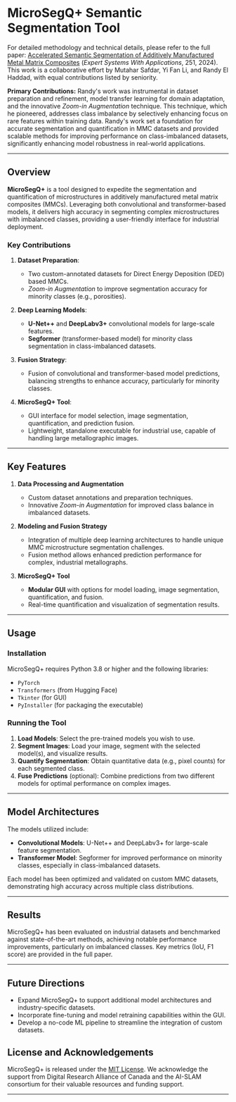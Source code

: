 # MicroSegQ+ Semantic Segmentation Tool

For detailed methodology and technical details, please refer to the full paper: [Accelerated Semantic Segmentation of Additively Manufactured Metal Matrix Composites](https://github.com/RandyHaddad/MicroSeg-Semantic-Segmentation/blob/main/MicroSegQ%2B.pdf) (*Expert Systems With Applications*, 251, 2024). This work is a collaborative effort by Mutahar Safdar, Yi Fan Li, and Randy El Haddad, with equal contributions listed by seniority.

**Primary Contributions:**
Randy's work was instrumental in dataset preparation and refinement, model transfer learning for domain adaptation, and the innovative *Zoom-in Augmentation* technique. This technique, which he pioneered, addresses class imbalance by selectively enhancing focus on rare features within training data. Randy's work set a foundation for accurate segmentation and quantification in MMC datasets and provided scalable methods for improving performance on class-imbalanced datasets, significantly enhancing model robustness in real-world applications.


---

## Overview

**MicroSegQ+** is a tool designed to expedite the segmentation and quantification of microstructures in additively manufactured metal matrix composites (MMCs). Leveraging both convolutional and transformer-based models, it delivers high accuracy in segmenting complex microstructures with imbalanced classes, providing a user-friendly interface for industrial deployment.

### Key Contributions

1. **Dataset Preparation**: 
   - Two custom-annotated datasets for Direct Energy Deposition (DED) based MMCs.
   - *Zoom-in Augmentation* to improve segmentation accuracy for minority classes (e.g., porosities).

2. **Deep Learning Models**:
   - **U-Net++** and **DeepLabv3+** convolutional models for large-scale features.
   - **Segformer** (transformer-based model) for minority class segmentation in class-imbalanced datasets.
   
3. **Fusion Strategy**:
   - Fusion of convolutional and transformer-based model predictions, balancing strengths to enhance accuracy, particularly for minority classes.
   
4. **MicroSegQ+ Tool**:
   - GUI interface for model selection, image segmentation, quantification, and prediction fusion.
   - Lightweight, standalone executable for industrial use, capable of handling large metallographic images.

---

## Key Features

1. **Data Processing and Augmentation**
   - Custom dataset annotations and preparation techniques.
   - Innovative *Zoom-in Augmentation* for improved class balance in imbalanced datasets.

2. **Modeling and Fusion Strategy**
   - Integration of multiple deep learning architectures to handle unique MMC microstructure segmentation challenges.
   - Fusion method allows enhanced prediction performance for complex, industrial metallographs.

3. **MicroSegQ+ Tool**
   - **Modular GUI** with options for model loading, image segmentation, quantification, and fusion.
   - Real-time quantification and visualization of segmentation results.

---

## Usage

### Installation

MicroSegQ+ requires Python 3.8 or higher and the following libraries:
- `PyTorch`
- `Transformers` (from Hugging Face)
- `Tkinter` (for GUI)
- `PyInstaller` (for packaging the executable)

### Running the Tool

1. **Load Models**: Select the pre-trained models you wish to use.
2. **Segment Images**: Load your image, segment with the selected model(s), and visualize results.
3. **Quantify Segmentation**: Obtain quantitative data (e.g., pixel counts) for each segmented class.
4. **Fuse Predictions** (optional): Combine predictions from two different models for optimal performance on complex images.

---

## Model Architectures

The models utilized include:
- **Convolutional Models**: U-Net++ and DeepLabv3+ for large-scale feature segmentation.
- **Transformer Model**: Segformer for improved performance on minority classes, especially in class-imbalanced datasets.

Each model has been optimized and validated on custom MMC datasets, demonstrating high accuracy across multiple class distributions.

---

## Results

MicroSegQ+ has been evaluated on industrial datasets and benchmarked against state-of-the-art methods, achieving notable performance improvements, particularly on imbalanced classes. Key metrics (IoU, F1 score) are provided in the full paper.

---

## Future Directions

- Expand MicroSegQ+ to support additional model architectures and industry-specific datasets.
- Incorporate fine-tuning and model retraining capabilities within the GUI.
- Develop a no-code ML pipeline to streamline the integration of custom datasets.

## License and Acknowledgements

MicroSegQ+ is released under the [MIT License](LICENSE). We acknowledge the support from Digital Research Alliance of Canada and the AI-SLAM consortium for their valuable resources and funding support.

---
